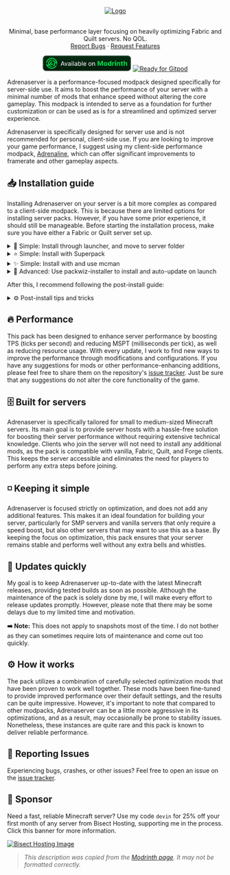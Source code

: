 <div align="center">
  <a href="https://github.com/intergrav/Adrenaserver">
    <img src="https://raw.githubusercontent.com/intergrav/Branding/main/adrenaserver/adrenaserver_text_256h.png" alt="Logo" height="40">
  </a>
  <br />
  <br />
  <p align="center">
    Minimal, base performance layer focusing on heavily optimizing Fabric and Quilt servers. No QOL.
    <br />
    <!---<a href="https://github.com/intergrav/Adrenaline/wiki"><strong>Explore the docs »</strong></a>
    <br />-->
    <a href="https://github.com/intergrav/Adrenaserver/issues">Report Bugs</a>
    ·
    <a href="https://github.com/intergrav/Adrenaserver/issues">Request Features</a>
  </p>
  <a href="https://modrinth.com/modpack/adrenaserver"><img src="https://raw.githubusercontent.com/intergrav/devins-badges/v2/assets/compact/available/modrinth_vector.svg" alt="Available on Modrinth" height="36"></a>
  <a href="https://gitpod.io/from-referrer/"><img src="https://raw.githubusercontent.com/intergrav/devins-badges/v2/assets/compact/supported/gitpod_vector.svg" alt="Ready for Gitpod" height="36"></a>
</div>

Adrenaserver is a performance-focused modpack designed specifically for server-side use. It aims to boost the performance of your server with a minimal number of mods that enhance speed without altering the core gameplay. This modpack is intended to serve as a foundation for further customization or can be used as is for a streamlined and optimized server experience.

Adrenaserver is specifically designed for server use and is not recommended for personal, client-side use. If you are looking to improve your game performance, I suggest using my client-side performance modpack, [Adrenaline](https://modrinth.com/modpack/adrenaline), which can offer significant improvements to framerate and other gameplay aspects.

## 📥 Installation guide

Installing Adrenaserver on your server is a bit more complex as compared to a client-side modpack. This is because there are limited options for installing server packs. However, if you have some prior experience, it should still be manageable. Before starting the installation process, make sure you have either a Fabric or Quilt server set up.

<details>
<summary>
🚀 Simple: Install through launcher, and move to server folder
</summary>

[Watch this video to learn how to download the modpack with a launcher](https://youtu.be/9-hT8V_wCqw). Make sure you have all the dependencies (linked in the description of the video).

After you have done that, simply move the `mods` folder and `config` folder that you have downloaded through the launcher to your Fabric/Quilt server folder.

</details>

<details>
<summary>
⭐ Simple: Install with Superpack
</summary>

You can use a useful tool by Gaming32 called Superpack to download this modpack's content and extract it to a folder. Here are the [Superpack releases](https://github.com/Gaming32/Superpack/releases).

</details>

<details>
<summary>
✨ Simple: Install with and use mcman
</summary>

[mcman](https://github.com/ParadigmMC/mcman) is a tool for managing the mods/plugins/configurations of a Minecraft server.

First, install mcman from [releases](https://github.com/ParadigmMC/mcman/releases). To import Adrenaserver while initializing a server, use this command:
```
mcman init --mrpack mr:adrenaserver
```

After initializing and importing the mrpack, run `mcman build` to build the server into the `server/` directory, from which you can call `cd server && sh start.sh` or `cd server && call start.bat`

For more information, check out [mcman's docs](https://github.com/ParadigmMC/mcman/blob/main/DOCS.md).

</details>

<details>
<summary>
🧙 Advanced: Use packwiz-installer to install and auto-update on launch
</summary>

### **I can't stress this enough. Before doing any of this, *be sure to have backups of the server*. You do not want any possible loss of data.**

[packwiz-installer](https://github.com/packwiz/packwiz-installer) is a useful tool that lets you automatically install and update a modpack through the `pack.toml` file of that pack.

Some server hosts may let you set a command that runs before the server actually starts. It's called a pre-launch command. I can't exactly help if you are using an external server provider as many don't support pre-launch commands or require you to supply your own jar file that will run the command.

First, you need to install `packwiz-installer-bootstrap` from [here](https://github.com/packwiz/packwiz-installer-bootstrap/releases). After that, move it to the same folder as your server's Fabric/Quilt loader jar. This will usually be the root of the server.

Change `fabric` to `quilt` in the link if needed. You may also change the MC version of the modpack ([available versions only](https://github.com/intergrav/adrenaserver/tree/main/versions)).
```
java -jar packwiz-installer-bootstrap.jar -g -s server https://raw.githack.com/intergrav/Adrenaserver/main/versions/fabric/1.19.2/pack.toml
```

If you are running this server through a batch file or something like that, you can add this command before your server's launch command and it should work just fine.

*Having trouble? Join my Discord server and I may be able to help you. There's always the [packwiz wiki](https://packwiz.infra.link/tutorials/installing/packwiz-installer/#using-a-modpack-with-a-server) and [packwiz Discord server](https://discord.gg/DcSkRF4) aswell.*

</details>

After this, I recommend following the post-install guide:

<details>
<summary>
⚙ Post-install tips and tricks
</summary>

### Pre-loading chunks

I highly recommend pre-loading your chunks so that you can prevent lag when players generate new ones. Chunky is included in Adrenaserver as of 1.2.4, here are a few basic commands to pre-load with the mod. **Keep in mind that pre-loading can take quite a long time, and you should probably do it when people aren't online**.

ℹ️ You **must** install [Chunky](https://modrinth.com/project/chunky) to do this.

Choose the world, replacing `minecraft:overworld` with the corresponding world:
```markdown
chunky world minecraft:overworld
```

Choose the radius to pre-load, replacing 2500 with how much you want to do:
```markdown
chunky radius 2500
```

After choosing the world and the radius, start pre-loading:
```markdown
chunky start
```

### Extra mods

These mods are not included to keep Adrenaserver lightweight and small. However, you may want them:
- [Spark](https://modrinth.com/mod/spark) for profiling, monitoring and more
- [Simply No Report](https://modrinth.com/mod/simply-no-report) or [No Chat Reports](https://modrinth.com/mod/no-chat-reports) to prevent chat reports

</details>

## 🔥 Performance

This pack has been designed to enhance server performance by boosting TPS (ticks per second) and reducing MSPT (milliseconds per tick), as well as reducing resource usage. With every update, I work to find new ways to improve the performance through modifications and configurations. If you have any suggestions for mods or other performance-enhancing additions, please feel free to share them on the repository's [issue tracker](https://github.com/intergrav/Adrenaserver/issues). Just be sure that any suggestions do not alter the core functionality of the game.

## 🗄️ Built for servers

Adrenaserver is specifically tailored for small to medium-sized Minecraft servers. Its main goal is to provide server hosts with a hassle-free solution for boosting their server performance without requiring extensive technical knowledge. Clients who join the server will not need to install any additional mods, as the pack is compatible with vanilla, Fabric, Quilt, and Forge clients. This keeps the server accessible and eliminates the need for players to perform any extra steps before joining.

## ◽ Keeping it simple

Adrenaserver is focused strictly on optimization, and does not add any additional features. This makes it an ideal foundation for building your server, particularly for SMP servers and vanilla servers that only require a speed boost, but also other servers that may want to use this as a base. By keeping the focus on optimization, this pack ensures that your server remains stable and performs well without any extra bells and whistles.

## 🔄️ Updates quickly

My goal is to keep Adrenaserver up-to-date with the latest Minecraft releases, providing tested builds as soon as possible. Although the maintenance of the pack is solely done by me, I will make every effort to release updates promptly. However, please note that there may be some delays due to my limited time and motivation.

**➡️ Note:** This does not apply to snapshots most of the time. I do not bother as they can sometimes require lots of maintenance and come out too quickly.

## ⚙️ How it works

The pack utilizes a combination of carefully selected optimization mods that have been proven to work well together. These mods have been fine-tuned to provide improved performance over their default settings, and the results can be quite impressive. However, it's important to note that compared to other modpacks, Adrenaserver can be a little more aggressive in its optimizations, and as a result, may occasionally be prone to stability issues. Nonetheless, these instances are quite rare and this pack is known to deliver reliable performance.

## 🐛 Reporting Issues

Experiencing bugs, crashes, or other issues? Feel free to open an issue on the [issue tracker](https://github.com/intergrav/Adrenaserver/issues).

## 🍉 Sponsor
Need a fast, reliable Minecraft server? Use my code `devin` for 25% off your first month of any server from Bisect Hosting, supporting me in the process. Click this banner for more information.

[![Bisect Hosting Image](https://www.bisecthosting.com/partners/custom-banners/444cf491-d49c-4b9a-8b2d-250593122b7e.webp)](https://www.bisecthosting.com/devin)

> *This description was copied from the [Modrinth page](https://modrinth.com/modpack/adrenaserver). It may not be formatted correctly.*
